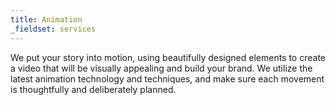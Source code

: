 ```yaml
---
title: Animation
_fieldset: services
---
```

We put your story into motion, using beautifully designed elements to create a video that will be visually appealing and build your brand. We utilize the latest animation technology and techniques, and make sure each movement is thoughtfully and deliberately planned.